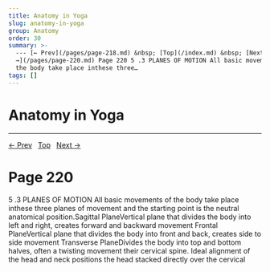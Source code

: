 ```yaml
---
title: Anatomy in Yoga
slug: anatomy-in-yoga
group: Anatomy
order: 30
summary: >-
  --- [← Prev](/pages/page-218.md) &nbsp; [Top](/index.md) &nbsp; [Next
  →](/pages/page-220.md) Page 220 5 .3 PLANES OF MOTION All basic movements of
  the body take place inthese three…
tags: []
---
```

# Anatomy in Yoga

---
[← Prev](/pages/page-218.md) &nbsp; [Top](/index.md) &nbsp; [Next →](/pages/page-220.md)

# Page 220

5 .3 PLANES OF MOTION All basic movements of the body take place inthese three planes of movement and the starting point is the neutral anatomical position.Sagittal PlaneVertical plane that divides the body into left and right, creates forward and backward movement
Frontal PlaneVertical plane that divides the body into front and back, creates side to side movement
Transverse PlaneDivides the body into top and bottom halves, often a twisting movement
their cervical spine. Ideal alignment of the head and neck positions the head stacked directly over the cervical
